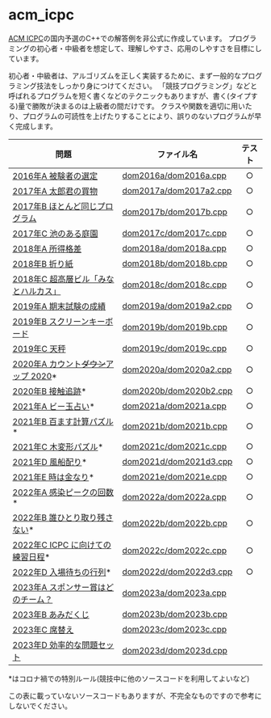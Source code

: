 # acm_icpc
[ACM ICPC](https://icpc.iisf.or.jp/)の国内予選のC++での解答例を非公式に作成しています。
プログラミングの初心者・中級者を想定して、理解しやすさ、応用のしやすさを目標にしています。

初心者・中級者は、アルゴリズムを正しく実装するために、まず一般的なプログラミング技法をしっかり身につけてください。
「競技プログラミング」などと呼ばれるプログラムを短く書くなどのテクニックもありますが、書く(タイプする)量で勝敗が決まるのは上級者の間だけです。
クラスや関数を適切に用いたり、プログラムの可読性を上げたりすることにより、誤りのないプログラムが早く完成します。

 問題 | ファイル名 | テスト
---|---|:---:
 [2016年A 被験者の選定](https://icpc.iisf.or.jp/past-icpc/domestic2016/problems/all_ja.html#section_A) | [dom2016a/dom2016a.cpp](https://github.com/kitajima-akira/acm_icpc/blob/master/dom2016a/dom2016a.cpp) | ○
 [2017年A 太郎君の買物](https://icpc.iisf.or.jp/past-icpc/domestic2017/contest/all_ja.html#section_A) | [dom2017a/dom2017a2.cpp](https://github.com/kitajima-akira/acm_icpc/blob/master/dom2017a/dom2017a2.cpp) | ○
 [2017年B ほとんど同じプログラム](https://icpc.iisf.or.jp/past-icpc/domestic2017/contest/all_ja.html#section_B) | [dom2017b/dom2017b.cpp](https://github.com/kitajima-akira/acm_icpc/blob/master/dom2017b/dom2017b.cpp) | ○
 [2017年C 池のある庭園](https://icpc.iisf.or.jp/past-icpc/domestic2017/contest/all_ja.html#section_C) | [dom2017c/dom2017c.cpp](https://github.com/kitajima-akira/acm_icpc/blob/master/dom2017c/dom2017c.cpp) | ○
 [2018年A 所得格差](https://icpc.iisf.or.jp/past-icpc/domestic2018/contest/all_ja.html#section_A) | [dom2018a/dom2018a.cpp](https://github.com/kitajima-akira/acm_icpc/blob/master/dom2018a/dom2018a.cpp) | ○
 [2018年B 折り紙](https://icpc.iisf.or.jp/past-icpc/domestic2018/contest/all_ja.html#section_B) | [dom2018b/dom2018b.cpp](https://github.com/kitajima-akira/acm_icpc/blob/master/dom2018b/dom2018b.cpp) | ○
 [2018年C 超高層ビル「みなとハルカス」](https://icpc.iisf.or.jp/past-icpc/domestic2018/contest/all_ja.html#section_C) | [dom2018c/dom2018c.cpp](https://github.com/kitajima-akira/acm_icpc/blob/master/dom2018c/dom2018c.cpp) | ○
 [2019年A 期末試験の成績](https://icpc.iisf.or.jp/past-icpc/domestic2019/problems/ja/contest/all_ja.html#section_A) | [dom2019a/dom2019a2.cpp](https://github.com/kitajima-akira/acm_icpc/blob/master/dom2019a/dom2019a2.cpp) | ○
 [2019年B スクリーンキーボード](https://icpc.iisf.or.jp/past-icpc/domestic2019/problems/ja/contest/all_ja.html#section_B) | [dom2019b/dom2019b.cpp](https://github.com/kitajima-akira/acm_icpc/blob/master/dom2019b/dom2019b.cpp) | ○
 [2019年C 天秤](https://icpc.iisf.or.jp/past-icpc/domestic2019/problems/ja/contest/all_ja.html#section_C) | [dom2019c/dom2019c.cpp](https://github.com/kitajima-akira/acm_icpc/blob/master/dom2019c/dom2019c.cpp) | ○
 [2020年A カウント~~ダウン~~アップ 2020](https://icpc.iisf.or.jp/past-icpc/domestic2020/contest/all_ja.html#section_A)* | [dom2020a/dom2020a2.cpp](https://github.com/kitajima-akira/acm_icpc/blob/master/dom2020a/dom2020a2.cpp) | ○
 [2020年B 接触追跡](https://icpc.iisf.or.jp/past-icpc/domestic2020/contest/all_ja.html#section_B)* | [dom2020b/dom2020b2.cpp](https://github.com/kitajima-akira/acm_icpc/blob/master/dom2020b/dom2020b2.cpp) | ○
 [2021年A ビー玉占い](https://icpc.iisf.or.jp/past-icpc/domestic2021/contest/all_ja.html#section_A)* | [dom2021a/dom2021a.cpp](https://github.com/kitajima-akira/acm_icpc/blob/master/dom2021a/dom2021a.cpp) | ○
 [2021年B 百ます計算パズル](https://icpc.iisf.or.jp/past-icpc/domestic2021/contest/all_ja.html#section_B)* | [dom2021b/dom2021b.cpp](https://github.com/kitajima-akira/acm_icpc/blob/master/dom2021b/dom2021b.cpp) | ○
 [2021年C 木変形パズル](https://icpc.iisf.or.jp/past-icpc/domestic2021/contest/all_ja.html#section_C)* | [dom2021c/dom2021c.cpp](https://github.com/kitajima-akira/acm_icpc/blob/master/dom2021c/dom2021c.cpp) | ○
 [2021年D 風船配り](https://icpc.iisf.or.jp/past-icpc/domestic2021/contest/all_ja.html#section_D)* | [dom2021d/dom2021d3.cpp](https://github.com/kitajima-akira/acm_icpc/blob/master/dom2021d/dom2021d3.cpp) | ○
 [2021年E 時は金なり](https://icpc.iisf.or.jp/past-icpc/domestic2021/contest/all_ja.html#section_E)* | [dom2021e/dom2021e.cpp](https://github.com/kitajima-akira/acm_icpc/blob/master/dom2021e/dom2021e.cpp) | ○
 [2022年A 感染ピークの回数](https://icpc.iisf.or.jp/past-icpc/domestic2022/contest/all_ja.html#section_A)* | [dom2022a/dom2022a.cpp](https://github.com/kitajima-akira/acm_icpc/blob/master/dom2022a/dom2022a.cpp) | ○
 [2022年B 誰ひとり取り残さない](https://icpc.iisf.or.jp/past-icpc/domestic2022/contest/all_ja.html#section_B)* | [dom2022b/dom2022b.cpp](https://github.com/kitajima-akira/acm_icpc/blob/master/dom2022b/dom2022b.cpp) | ○
 [2022年C ICPC に向けての練習日程](https://icpc.iisf.or.jp/past-icpc/domestic2022/contest/all_ja.html#section_C)* | [dom2022c/dom2022c.cpp](https://github.com/kitajima-akira/acm_icpc/blob/master/dom2022c/dom2022c.cpp) | ○
 [2022年D 入場待ちの行列](https://icpc.iisf.or.jp/past-icpc/domestic2022/contest/all_ja.html#section_D)* | [dom2022d/dom2022d3.cpp](https://github.com/kitajima-akira/acm_icpc/blob/master/dom2022d/dom2022d3.cpp) | ○
 [2023年A スポンサー賞はどのチーム？](https://icpc.iisf.or.jp/past-icpc/domestic2023/contest/all_ja.html#section_A) | [dom2023a/dom2023a.cpp](https://github.com/kitajima-akira/acm_icpc/blob/master/dom2023a/dom2023a.cpp) | 
 [2023年B あみだくじ](https://icpc.iisf.or.jp/past-icpc/domestic2023/contest/all_ja.html#section_B) | [dom2023b/dom2023b.cpp](https://github.com/kitajima-akira/acm_icpc/blob/master/dom2023b/dom2023b.cpp) | 
 [2023年C 席替え](https://icpc.iisf.or.jp/past-icpc/domestic2023/contest/all_ja.html#section_C) | [dom2023c/dom2023c.cpp](https://github.com/kitajima-akira/acm_icpc/blob/master/dom2023c/dom2023c.cpp) | 
 [2023年D 効率的な問題セット](https://icpc.iisf.or.jp/past-icpc/domestic2023/contest/all_ja.html#section_D) | [dom2023d/dom2023d.cpp](https://github.com/kitajima-akira/acm_icpc/blob/master/dom2023d/dom2023d.cpp) | 

*はコロナ禍での特別ルール(競技中に他のソースコードを利用してよいなど)

この表に載っていないソースコードもありますが、不完全なものですので参考にしないでください。
